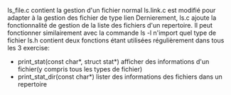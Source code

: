 ls_file.c contient la gestion d'un fichier normal
ls.link.c est modifié pour adapter à la gestion des fichier de type lien
Dernierement, ls.c ajoute la fonctionnalité de gestion de la liste des fichiers d'un repertoire. Il peut fonctionner similairement avec la commande ls -l n'import quel type de fichier
ls.h contient deux fonctions étant utilisées régulièrement dans tous les 3 exercise:
 + print_stat(const char*, struct stat*) afficher des informations d'un fichier(y compris tous les types de fichier)
 + print_stat_dir(const char*) lister des informations des fichiers dans un repertoire
